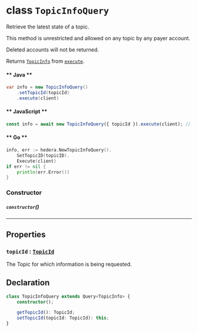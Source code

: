 # class `TopicInfoQuery`

Retrieve the latest state of a topic.

This method is unrestricted and allowed on any topic by any payer account.

Deleted accounts will not be returned.

Returns [`TopicInfo`](./TopicInfo.md) from [`execute`](../Query.md).

<!-- tabs:start -->

#### ** Java **

```java
var info = new TopicInfoQuery()
    .setTopicId(topicId)
    .execute(client)
```

#### ** JavaScript **

```javascript
const info = await new TopicInfoQuery({ topicId }).execute(client); // Uint8Array
```

#### ** Go **

```go
info, err := hedera.NewTopicInfoQuery().
    SetTopicID(topicID).
    Execute(client)
if err != nil {
    println(err.Error())
}
```

<!-- tabs:end -->

### Constructor

##### `constructor`()

---

## Properties

### `topicId` : [`TopicId`](reference/consensus/TopicId.md)

The Topic for which information is being requested.

## Declaration

```typescript
class TopicInfoQuery extends Query<TopicInfo> {
    constructor();

    getTopicId(): TopicId;
    setTopicId(topicId: TopicId): this;
}
```
